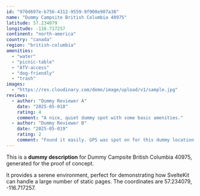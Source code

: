 ```yaml
---
id: "970d697e-b756-4312-9559-9f900e907a38"
name: "Dummy Campsite British Columbia 40975"
latitude: 57.234079
longitude: -116.717257
continent: "north-america"
country: "canada"
region: "british-columbia"
amenities:
  - "water"
  - "picnic-table"
  - "ATV-access"
  - "dog-friendly"
  - "trash"
images:
  - "https://res.cloudinary.com/demo/image/upload/v1/sample.jpg"
reviews:
  - author: "Dummy Reviewer A"
    date: "2025-05-018"
    rating: 4
    comment: "A nice, quiet dummy spot with some basic amenities."
  - author: "Dummy Reviewer B"
    date: "2025-05-019"
    rating: 2
    comment: "Found it easily. GPS was spot on for this dummy location."
---
```


This is a **dummy description** for Dummy Campsite British Columbia 40975, generated for the proof of concept.

It provides a serene environment, perfect for demonstrating how SvelteKit can handle a large number of static pages. The coordinates are 57.234079, -116.717257.
